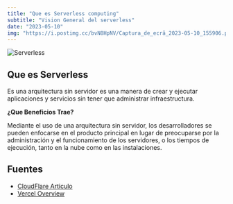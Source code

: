 ```yaml
---
title: "Que es Serverless computing"
subtitle: "Vision General del serverless"
date: "2023-05-10"
img: "https://i.postimg.cc/bvN8HpNV/Captura_de_ecrã_2023-05-10_155906.png"
---
```



![Serverless](https://i.postimg.cc/Njmd0H6R/serverless-hosting-providers-1140x515-2-1140x515.png)


## Que es Serverless

Es una arquitectura sin servidor es una manera de crear y ejecutar aplicaciones y servicios sin tener que administrar infraestructura.

**¿Que Beneficios Trae?**

Mediante el uso de una arquitectura sin servidor, los desarrolladores se pueden enfocarse en el producto principal en lugar de preocuparse por la administración y el funcionamiento de los servidores, o los tiempos de ejecución, tanto en la nube como en las instalaciones.









## Fuentes

 - [CloudFlare Articulo](https://www.cloudflare.com/learning/serverless/what-is-serverless/)
 - [Vercel Overview](https://vercel.com/docs/concepts/functions/serverless-functions)

